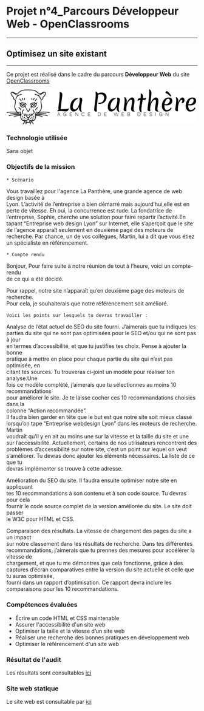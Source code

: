 # Projet n°4_Parcours Développeur Web - OpenClassrooms
------

## Optimisez un site existant
------
Ce projet est réalisé dans le cadre du parcours **Développeur Web** du site [OpenClassrooms](https://openclassrooms.com/fr/paths/556/projects/638/assignment "OpenClassrooms")

![Logo Agence La Panthere](img/agence-la-panthere-monochrome1.webp)

### Technologie utilisée
Sans objet

### Objectifs de la mission
    * Scénario

Vous travaillez pour l'agence La Panthère, une grande agence de web design basée à  
 Lyon. L’activité de l’entreprise a bien démarré mais aujourd’hui,elle est en  
perte   de vitesse. Eh oui, la concurrence est rude. La fondatrice de  l’entreprise, Sophie, cherche une solution pour faire repartir l’activité.En tapant “Entreprise web design Lyon” sur Internet, elle s’aperçoit que le site de l’agence apparaît seulement en deuxième page des moteurs de recherche. Par chance, un de vos collègues, Martin, lui a dit que vous étiez un spécialiste en référencement.  


    * Compte rendu
Bonjour,
Pour faire suite à notre réunion de tout à l’heure, voici un compte-rendu  
de ce qui a été décidé.  

Pour rappel, notre site n’apparaît qu’en deuxième page des moteurs de recherche.  
Pour cela, je souhaiterais que notre référencement soit amélioré.

    Voici les points sur lesquels tu devras travailler :  
    
Analyse de l’état actuel de SEO du site fourni. J’aimerais que tu indiques les  
parties du site qui ne sont pas optimisées pour le SEO et/ou qui ne sont pas à jour  
en termes d’accessibilité, et que tu justifies tes choix. Pense à ajouter la bonne  
pratique à mettre en place pour chaque partie du site qui n’est pas optimisée, en  
citant tes sources. Tu trouveras ci-joint un modèle pour réaliser ton analyse.Une  
fois ce modèle complété, j’aimerais que tu sélectionnes au moins 10 recommandations  
pour améliorer le site. Je te laisse cocher ces 10 recommandations choisies dans la  
colonne “Action recommandée”.  
Il faudra bien garder en tête que le but est que notre site soit mieux classé  
lorsqu’on tape “Entreprise webdesign Lyon” dans les moteurs de recherche. Martin  
voudrait qu’il y en ait au moins une sur la vitesse et la taille du site et une sur l’accessibilité. Actuellement, certains de nos utilisateurs rencontrent des problèmes d’accessibilité sur notre site, c’est un point sur lequel on veut  
s’améliorer. Tu devras donc ajouter les éléments nécessaires. La liste de ce que tu  
devras implémenter se trouve à cette adresse.  

Amélioration du SEO du site. Il faudra ensuite optimiser notre site en appliquant  
tes 10 recommandations à son contenu et à son code source. Tu devras pour cela  
fournir le code source complet de la version améliorée du site. Le site doit passer  
le W3C pour HTML et CSS.  
    
Comparaison des résultats. La vitesse de chargement des pages du site a un impact  
sur notre classement dans les résultats de recherche. Dans tes différentes  
recommandations, j’aimerais que tu prennes des mesures pour accélérer la vitesse de  
chargement, et que tu me démontres que cela fonctionne, grâce à des captures d’écran comparatives entre la version du site actuelle et celle que tu auras optimisée,  
fourni dans un rapport d’optimisation. Ce rapport devra inclure les comparaisons pour les 10 recommandations.

### Compétences évaluées
 * Écrire un code HTML et CSS maintenable
 * Assurer l'accessibilité d'un site web
 * Optimiser la taille et la vitesse d’un site web
 * Réaliser une recherche des bonnes pratiques en développement web
 * Optimiser le référencement d'un site web

### Résultat de l'audit
Les résultats sont consultables [ici](docs)

### Site web statique
Le site web est consultable  par [ici](https://simaokane.github.io/projet4_agence_la_panthere/)






